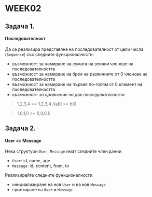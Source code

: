 # WEEK02

## Задача 1.
#### Последователност

Да се реализира представяне на последователност от цели числа (`Sequence`) със следните функционалности:

- възможност за намиране на сумата на всички членове на последователността
- възможност за намиране на броя на различните от 0 членове на последователността
- възможност за намиране на първия по-голям от 0 елемент на последователността
- *възможност за сравнение на две последователности*

> 1,2,3,4 == 1,2,3,4 //a[i] == b[i]

> 1,0,1,0 >= 0,0,0,0


## Задача 2.
#### User <-> Message

Нека структури `User`, `Message` имат следните член дании:

- `User`: id, name, age
- `Message`: id, content, from, to

Реализирайте следните функционалности:

- инициализиране на нов `User` и на нов `Message`
- принтиране на `User` и `Message`
